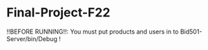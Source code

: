 # Final-Project-F22

!!BEFORE RUNNING!!: You must put products and users in to Bid501-Server/bin/Debug !
